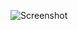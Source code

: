 ![Screenshot](https://raw.githubusercontent.com/Cryakl/Ultimate-RAT-Collection/refs/heads/main/PortalOfDoom/Screenshot.png)
